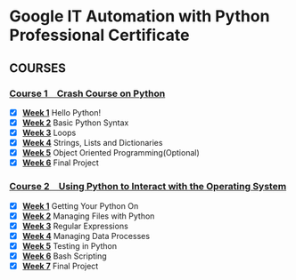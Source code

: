 # Google IT Automation with Python Professional Certificate

## COURSES

### [Course 1&emsp;Crash Course on Python](Course1/)
- [x] [**Week 1**](Course1/Week1) Hello Python!
- [x] [**Week 2**](Course1/Week2) Basic Python Syntax
- [x] [**Week 3**](Course1/Week3) Loops
- [x] [**Week 4**](Course1/Week4) Strings, Lists and Dictionaries
- [x] [**Week 5**](Course1/Week_5) Object Oriented Programming(Optional)
- [x] [**Week 6**](Course1/Week6) Final Project

### [Course 2&emsp;Using Python to Interact with the Operating System](Course_2/)

- [x] [**Week 1**](Course2/Week1) Getting Your Python On
- [x] [**Week 2**](Course2/Week2) Managing Files with Python
- [x] [**Week 3**](Course2/Week3) Regular Expressions
- [x] [**Week 4**](Course2/Week4) Managing Data Processes
- [x] [**Week 5**](Course2/Week5) Testing in Python
- [x] [**Week 6**](Course2/Week6) Bash Scripting
- [x] [**Week 7**](Course2/Week7) Final Project
